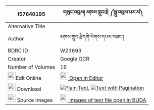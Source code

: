 |I57640195|གསུང་འབུམ། མཁས་གྲུབ་རྗེ ༼སྐུ་འབུམ་པར་མ༽ 
| --- | --- 
|Alternative Title |
|Author| མཁས་གྲུབ་རྗེ་དགེ་ལེགས་དཔལ་བཟང་།
|BDRC ID | W23693
|Creator | Google OCR
|Number of Volumes| 16
|<img width="25" src="https://img.icons8.com/color/25/000000/edit-property.png">Edit Online| [<img width="25" src="https://avatars.githubusercontent.com/u/45091458?s=200&v=4"> Open in Editor](http://editor.openpecha.org/I57640195)
|<img width="25" src="https://img.icons8.com/fluent/48/000000/download-2.png"/>  Download | [![](https://img.icons8.com/color/20/000000/txt.png)Plain Text](https://github.com/Openpecha/I57640195/releases/download/v2/sungbum_khedrub_je_kubum_parma_plain_I57640195.zip), [![](https://img.icons8.com/color/20/000000/txt.png)Text with Pagination](https://github.com/Openpecha/I57640195/releases/download/v2/sungbum_khedrub_je_kubum_parma_pages_I57640195.zip)
|<img width="25" src="https://img.icons8.com/plasticine/100/000000/pictures-folder.png"/>  Source Images | [<img width="25" src="https://library.bdrc.io/icons/BUDA-small.svg"> Images of text file open in BUDA](https://library.bdrc.io/show/bdr:W23693)